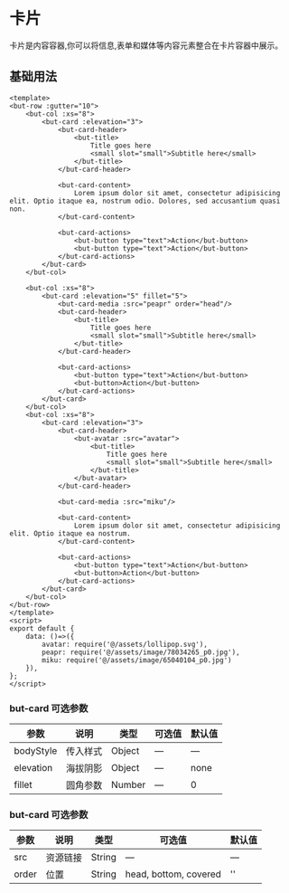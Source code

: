 # 卡片
卡片是内容容器,你可以将信息,表单和媒体等内容元素整合在卡片容器中展示。

## 基础用法

```vue
<template>
<but-row :gutter="10">
	<but-col :xs="8">
		<but-card :elevation="3">
			<but-card-header>
				<but-title>
					Title goes here
					<small slot="small">Subtitle here</small>
				</but-title>
			</but-card-header>

			<but-card-content>
				Lorem ipsum dolor sit amet, consectetur adipisicing elit. Optio itaque ea, nostrum odio. Dolores, sed accusantium quasi non.
			</but-card-content>

			<but-card-actions>
				<but-button type="text">Action</but-button>
				<but-button type="text">Action</but-button>
			</but-card-actions>
		</but-card>
	</but-col>
	
	<but-col :xs="8">
		<but-card :elevation="5" fillet="5">
			<but-card-media :src="peapr" order="head"/>
			<but-card-header>
				<but-title>
					Title goes here
					<small slot="small">Subtitle here</small>
				</but-title>
			</but-card-header>

			<but-card-actions>
				<but-button type="text">Action</but-button>
				<but-button>Action</but-button>
			</but-card-actions>
		</but-card>
	</but-col>
	<but-col :xs="8">
		<but-card :elevation="3">
			<but-card-header>
				<but-avatar :src="avatar">
					<but-title>
						Title goes here
						<small slot="small">Subtitle here</small>
					</but-title>
				</but-avatar>
			</but-card-header>

			<but-card-media :src="miku"/>

			<but-card-content>
				Lorem ipsum dolor sit amet, consectetur adipisicing elit. Optio itaque ea nostrum.
			</but-card-content>

			<but-card-actions>
				<but-button type="text">Action</but-button>
				<but-button>Action</but-button>
			</but-card-actions>
		</but-card>
	</but-col>
</but-row>
</template>
<script>
export default {
	data: ()=>({
		avatar: require('@/assets/lollipop.svg'),
		peapr: require('@/assets/image/78034265_p0.jpg'),
		miku: require('@/assets/image/65040104_p0.jpg')
	}),
};
</script>
```




### but-card 可选参数
| 参数      | 说明    | 类型      | 可选值       | 默认值   |
|---------- |-------- |---------- |-------------  |-------- |
| bodyStyle | 传入样式 | Object | — | — |
| elevation | 海拔阴影 | Object | — | none |
| fillet | 圆角参数 | Number | — | 0 |


### but-card 可选参数
| 参数      | 说明    | 类型      | 可选值       | 默认值   |
|---------- |-------- |---------- |-------------  |-------- |
| src | 资源链接 | String | — | — |
| order | 位置 | String | head, bottom, covered | '' |